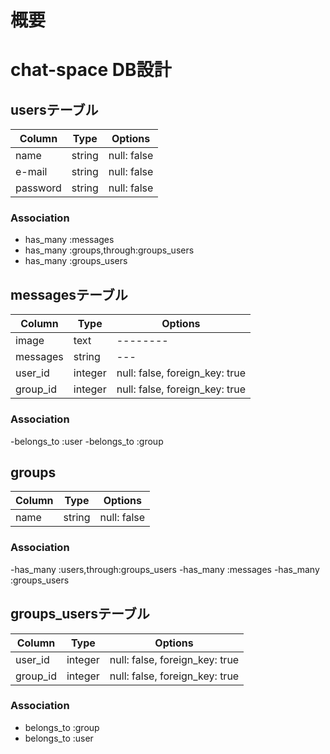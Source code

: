 # 概要


# chat-space DB設計

##  usersテーブル  
|Column|Type|Options|
|------|----|-------|
|name |string|null: false|
|e-mail|string|null: false|
|password|string|null: false|
### Association
- has_many :messages
- has_many :groups,through:groups_users
- has_many :groups_users

## messagesテーブル
|Column|Type|Options|
|------|----|-------|
|image|text|--------|
|messages|string|---|
|user_id|integer|null: false, foreign_key: true|
|group_id|integer|null: false, foreign_key: true|
### Association
-belongs_to :user
-belongs_to :group

## groups
|Column|Type|Options|
|------|----|-------|
|name|string|null: false|
### Association
-has_many :users,through:groups_users
-has_many :messages
-has_many :groups_users


## groups_usersテーブル
|Column|Type|Options|
|------|----|-------|
|user_id|integer|null: false, foreign_key: true|
|group_id|integer|null: false, foreign_key: true|

### Association
- belongs_to :group
- belongs_to :user
